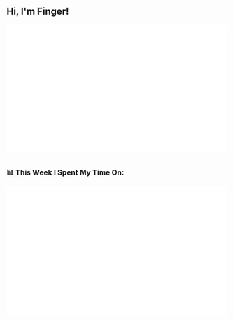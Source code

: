 <h2> Hi, I'm Finger!</h2>

<img align="right" src="https://raw.githubusercontent.com/spianmo/github-stats/master/generated/overview.svg#gh-light-mode-only">

<!-- <img align="right" height="160em" src="https://github-readme-stats-eight-theta.vercel.app/api/top-langs/?username=spianmo&layout=compact&langs_count=8&theme=algolia"/>	 -->
	
```go
package main

type Me struct {
	Name   string
	Job    string
	Code   string
	Skills string
}

func main() {
	me := &Me{
		Name:   "Finger",
		Job:    "Client-side Engineer",
		Code:   "Java and C++ and Others",
		Skills: "Android Security NLP ^o^",
	}
	_ = me
}
```


<h3>📊 This Week I Spent My Time On:</h3>
<img align='right' src="https://raw.githubusercontent.com/spianmo/github-stats/master/generated/languages.svg#gh-light-mode-only">

<!--START_SECTION:waka-->

```text
Vue.js                   12 hrs 50 mins  █████████████▒░░░░░░░░░░░   53.31 %
JavaScript               4 hrs 43 mins   █████░░░░░░░░░░░░░░░░░░░░   19.61 %
TypeScript               3 hrs 32 mins   ███▓░░░░░░░░░░░░░░░░░░░░░   14.68 %
JSON                     52 mins         █░░░░░░░░░░░░░░░░░░░░░░░░   03.63 %
AlibabaCloudROS (JSON)   48 mins         █░░░░░░░░░░░░░░░░░░░░░░░░   03.34 %
WXML                     39 mins         ▓░░░░░░░░░░░░░░░░░░░░░░░░   02.72 %
```

<!--END_SECTION:waka-->
